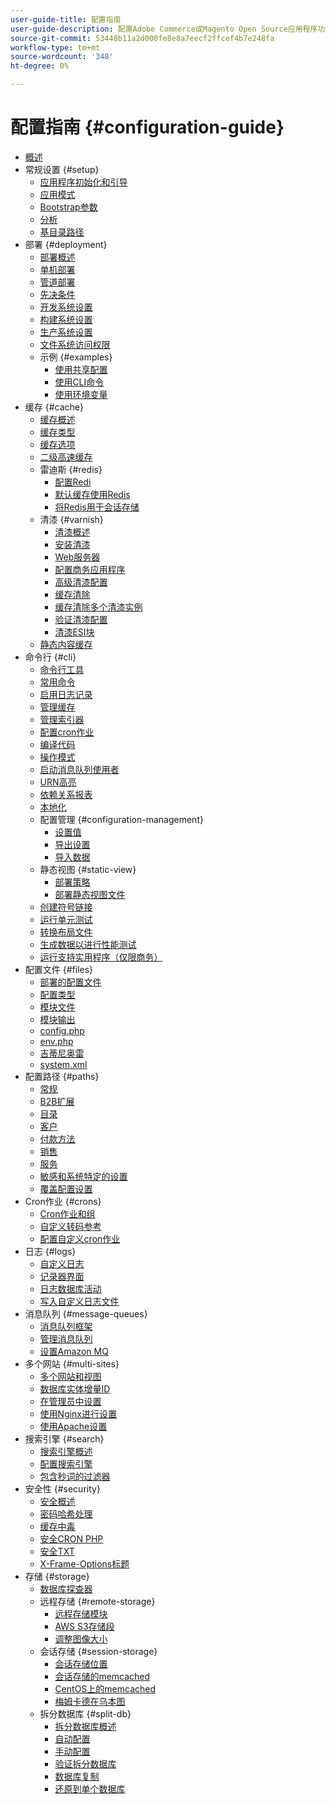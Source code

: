 ```yaml
---
user-guide-title: 配置指南
user-guide-description: 配置Adobe Commerce或Magento Open Source应用程序功能和服务。
source-git-commit: 53448b11a2d000fe8e8a7eecf2ffcef4b7e248fa
workflow-type: tm+mt
source-wordcount: '348'
ht-degree: 0%

---
```



# 配置指南 {#configuration-guide}

- [概述](overview.md)
- 常规设置 {#setup}
   - [应用程序初始化和引导](bootstrap/initialization.md)
   - [应用模式](bootstrap/application-modes.md)
   - [Bootstrap参数](bootstrap/set-parameters.md)
   - [分析](bootstrap/mage-profiler.md)
   - [基目录路径](bootstrap/mage-directory.md)
- 部署 {#deployment}
   - [部署概述](deployment/overview.md)
   - [单机部署](deployment/single-machine.md)
   - [管道部署](deployment/technical-details.md)
   - [先决条件](deployment/prerequisites.md)
   - [开发系统设置](deployment/development-system.md)
   - [构建系统设置](deployment/build-system.md)
   - [生产系统设置](deployment/production-system.md)
   - [文件系统访问权限](deployment/file-system-permissions.md)
   - 示例 {#examples}
      - [使用共享配置](deployment/example-shared-configuration.md)
      - [使用CLI命令](deployment/example-using-cli.md)
      - [使用环境变量](deployment/example-environment-variables.md)
- 缓存 {#cache}
   - [缓存概述](cache/caching-overview.md)
   - [缓存类型](cache/cache-types.md)
   - [缓存选项](cache/cache-options.md)
   - [二级高速缓存](cache/level-two-cache.md)
   - 雷迪斯 {#redis}
      - [配置Redi](cache/config-redis.md)
      - [默认缓存使用Redis](cache/redis-pg-cache.md)
      - [将Redis用于会话存储](cache/redis-session.md)
   - 清漆 {#varnish}
      - [清漆概述](cache/config-varnish.md)
      - [安装清漆](cache/config-varnish-install.md)
      - [Web服务器](cache/config-varnish-server.md)
      - [配置商务应用程序](cache/config-varnish-magento.md)
      - [高级清漆配置](cache/config-varnish-advanced.md)
      - [缓存清除](cache/use-varnish-cache.md)
      - [缓存清除多个清漆实例](cache/use-multiple-varnish-cache.md)
      - [验证清漆配置](cache/config-varnish-final.md)
      - [清漆ESI块](cache/use-varnish-esi.md)
   - [静态内容缓存](cache/static-content-signing.md)
- 命令行 {#cli}
   - [命令行工具](cli/config-cli.md)
   - [常用命令](cli/common-cli-commands.md)
   - [启用日志记录](cli/enable-logging.md)
   - [管理缓存](cli/manage-cache.md)
   - [管理索引器](cli/manage-indexers.md)
   - [配置cron作业](cli/configure-cron-jobs.md)
   - [编译代码](cli/code-compiler.md)
   - [操作模式](cli/set-mode.md)
   - [启动消息队列使用者](cli/start-message-queues.md)
   - [URN高亮](cli/urn-highlighter.md)
   - [依赖关系报表](cli/dependency-reports.md)
   - [本地化](cli/localization.md)
   - 配置管理 {#configuration-management}
      - [设置值](cli/set-configuration-values.md)
      - [导出设置](cli/export-configuration.md)
      - [导入数据](cli/import-configuration.md)
   - 静态视图 {#static-view}
      - [部署策略](cli/static-view-file-strategy.md)
      - [部署静态视图文件](cli/static-view-file-deployment.md)
   - [创建符号链接](cli/create-symlinks.md)
   - [运行单元测试](cli/unit-tests.md)
   - [转换布局文件](cli/convert-layout-files.md)
   - [生成数据以进行性能测试](cli/generate-data.md)
   - [运行支持实用程序（仅限商务）](cli/run-support-utilities.md)
- 配置文件 {#files}
   - [部署的配置文件](reference/deployment-files.md)
   - [配置类型](reference/config-create-types.md)
   - [模块文件](reference/module-files.md)
   - [模块输出](reference/disable-module-output.md)
   - [config.php](reference/config-reference-configphp.md)
   - [env.php](reference/config-reference-envphp.md)
   - [吉蒂尼奥雷](reference/config-reference-gitignore.md)
   - [system.xml](reference/config-reference-systemxml.md)
- 配置路径 {#paths}
   - [常规](reference/config-reference-general.md)
   - [B2B扩展](reference/config-reference-b2b.md)
   - [目录](reference/config-reference-catalog.md)
   - [客户](reference/config-reference-customers.md)
   - [付款方法](reference/config-reference-payment.md)
   - [销售](reference/config-reference-sales.md)
   - [服务](reference/config-reference-services.md)
   - [敏感和系统特定的设置](reference/config-reference-sens.md)
   - [覆盖配置设置](reference/override-config-settings.md)
- Cron作业 {#crons}
   - [Cron作业和组](cron/custom-cron.md)
   - [自定义转码参考](cron/custom-cron-reference.md)
   - [配置自定义cron作业](cron/custom-cron-tutorial.md)
- 日志 {#logs}
   - [自定义日志](logs/custom-logging.md)
   - [记录器界面](logs/logger-interface.md)
   - [日志数据库活动](logs/database-activity.md)
   - [写入自定义日志文件](logs/custom-log-files.md)
- 消息队列 {#message-queues}
   - [消息队列框架](queues/message-queue-framework.md)
   - [管理消息队列](queues/manage-message-queues.md)
   - [设置Amazon MQ](queues/aws-mq.md)
- 多个网站 {#multi-sites}
   - [多个网站和视图](multi-sites/ms-overview.md)
   - [数据库实体增量ID](multi-sites/change-increment-id.md)
   - [在管理员中设置](multi-sites/ms-admin.md)
   - [使用Nginx进行设置](multi-sites/ms-nginx.md)
   - [使用Apache设置](multi-sites/ms-apache.md)
- 搜索引擎 {#search}
   - [搜索引擎概述](search/overview-search.md)
   - [配置搜索引擎](search/configure-search-engine.md)
   - [包含秒词的过滤器](search/search-stopwords.md)
- 安全性 {#security}
   - [安全概述](security/overview.md)
   - [密码哈希处理](security/password-hashing.md)
   - [缓存中毒](security/cache-poisoning.md)
   - [安全CRON PHP](security/secure-cron-php.md)
   - [安全TXT](security/security-txt.md)
   - [X-Frame-Options标题](security/xframe-options.md)
- 存储 {#storage}
   - [数据库探查器](storage/db-profiler.md)
   - 远程存储 {#remote-storage}
      - [远程存储模块](remote-storage/remote-storage.md)
      - [AWS S3存储段](remote-storage/remote-storage-aws-s3.md)
      - [调整图像大小](remote-storage/remote-storage-image-resize.md)
   - 会话存储 {#session-storage}
      - [会话存储位置](storage/sessions.md)
      - [会话存储的memcached](storage/memcached.md)
      - [CentOS上的memcached](storage/memcache-centos.md)
      - [梅姆卡德在乌本图](storage/memcache-ubuntu.md)
   - 拆分数据库 {#split-db}
      - [拆分数据库概述](storage/multi-master.md)
      - [自动配置](storage/multi-master-masterdb.md)
      - [手动配置](storage/multi-master-manual.md)
      - [验证拆分数据库](storage/multi-master-verify.md)
      - [数据库复制](storage/multi-master-replication.md)
      - [还原到单个数据库](storage/revert-split-database.md)
